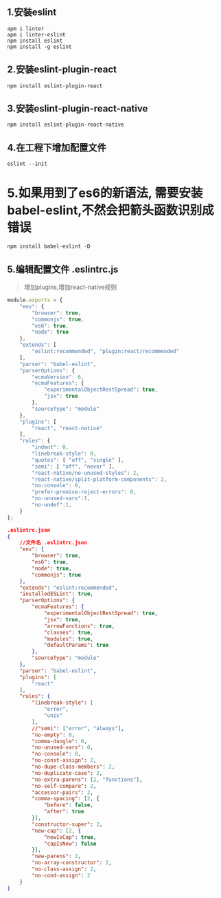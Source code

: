 ## 1.安装eslint
    apm i linter
    apm i linter-eslint
    npm install eslint
    npm install -g eslint

## 2.安装eslint-plugin-react
    npm install eslint-plugin-react

## 3.安装eslint-plugin-react-native
    npm install eslint-plugin-react-native

## 4.在工程下增加配置文件
    eslint --init

#  5.如果用到了es6的新语法, 需要安装babel-eslint,不然会把箭头函数识别成错误
    npm install babel-eslint -D

## 5.编辑配置文件 .eslintrc.js
> 增加plugins,增加react-native规则
```js
module.exports = {
    "env": {
        "browser": true,
        "commonjs": true,
        "es6": true,
        "node": true
    },
    "extends": [
        "eslint:recommended", "plugin:react/recommended"
    ],
    "parser": "babel-eslint",
    "parserOptions": {
        "ecmaVersion": 6,
        "ecmaFeatures": {
            "experimentalObjectRestSpread": true,
            "jsx": true
        },
        "sourceType": "module"
    },
    "plugins": [
        "react", "react-native"
    ],
    "rules": {
        "indent": 0,
        "linebreak-style": 0,
        "quotes": [ "off", "single" ],
        "semi": [ "off", "never" ],
        "react-native/no-unused-styles": 2,
        "react-native/split-platform-components": 2,
        "no-console": 0,
        "prefer-promise-reject-errors": 0,
        "no-unused-vars":1,
        "no-undef":1,
    }
};
```
```json
.eslintrc.json
{
    //文件名 .eslintrc.json
    "env": {
        "browser": true,
        "es6": true,
        "node": true,
        "commonjs": true
    },
    "extends": "eslint:recommended",
    "installedESLint": true,
    "parserOptions": {
        "ecmaFeatures": {
            "experimentalObjectRestSpread": true,
            "jsx": true,
            "arrowFunctions": true,
            "classes": true,
            "modules": true,
            "defaultParams": true
        },
        "sourceType": "module"
    },
    "parser": "babel-eslint",
    "plugins": [
        "react"
    ],
    "rules": {
        "linebreak-style": [
            "error",
            "unix"
        ],
        //"semi": ["error", "always"],
        "no-empty": 0,
        "comma-dangle": 0,
        "no-unused-vars": 0,
        "no-console": 0,
        "no-const-assign": 2,
        "no-dupe-class-members": 2,
        "no-duplicate-case": 2,
        "no-extra-parens": [2, "functions"],
        "no-self-compare": 2,
        "accessor-pairs": 2,
        "comma-spacing": [2, {
            "before": false,
            "after": true
        }],
        "constructor-super": 2,
        "new-cap": [2, {
            "newIsCap": true,
            "capIsNew": false
        }],
        "new-parens": 2,
        "no-array-constructor": 2,
        "no-class-assign": 2,
        "no-cond-assign": 2
    }
}
```
